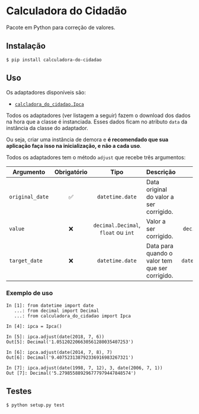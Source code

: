 # Calculadora do Cidadão

Pacote em Python para correção de valores.

## Instalação

```console
$ pip install calculadora-do-cidadao
```

## Uso

Os adaptadores disponíveis são:

* [`calcladora_do_cidadao.Ipca`](https://www.ibge.gov.br/estatisticas/economicas/precos-e-custos/9256-indice-nacional-de-precos-ao-consumidor-amplo.html)

Todos os adaptadores (ver listagem a seguir) fazem o download dos dados na hora que a classe é instanciada. Esses dados ficam no atributo `data` da instância da classe do adaptador.

Ou seja, criar uma instância de demora e **é recomendado que sua aplicação faça isso na inicialização, e não a cada uso**.

Todos os adaptadores tem o método `adjust` que recebe três argumentos:

| Argumento | Obrigatório | Tipo |Descrição | Valor padrão |
|---|:-:|:-:|---|:-:|
| `original_date` | ✅ | `datetime.date` | Data original do valor a ser corrigido. | |
| `value` | ❌ | `decimal.Decimal`, `float` ou `int` | Valor a ser corrigido. | `decimal.Decimal('1')` |
| `target_date` | ❌ |  `datetime.date` | Data para quando o valor tem que ser corrigido. | `datetime.date.today()` |


### Exemplo de uso

```
In [1]: from datetime import date
   ...: from decimal import Decimal
   ...: from calculadora_do_cidadao import Ipca

In [4]: ipca = Ipca()

In [5]: ipca.adjust(date(2018, 7, 6))
Out[5]: Decimal('1.051202206630561280035407253')

In [6]: ipca.adjust(date(2014, 7, 8), 7)
Out[6]: Decimal('9.407523138792336916983267321')

In [7]: ipca.adjust(date(1998, 7, 12), 3, date(2006, 7, 1))
Out [7]: Decimal('5.279855889296777979447848574')
```

## Testes

```
$ python setup.py test
```